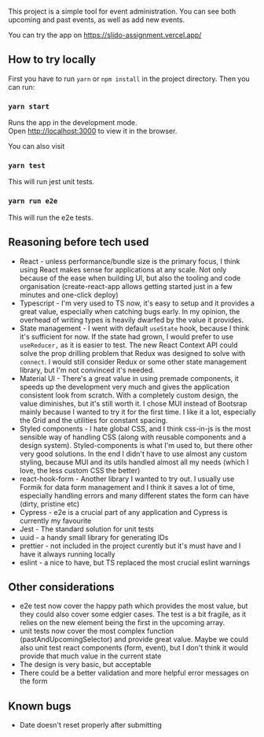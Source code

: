 This project is a simple tool for event administration. You
can see both upcoming and past events, as well as add new events.

You can try the app on https://slido-assignment.vercel.app/

## How to try locally

First you have to run `yarn` or `npm install` in the project directory. Then you
can run:

### `yarn start`

Runs the app in the development mode.<br />
Open [http://localhost:3000](http://localhost:3000) to view it in the browser.

You can also visit

### `yarn test`

This will run jest unit tests.

### `yarn run e2e`

This will run the e2e tests.

## Reasoning before tech used

- React - unless performance/bundle size is the primary focus, I think using
  React makes sense for applications at any scale. Not only because of the ease
  when building UI, but also the tooling and code organisation
  (create-react-app allows getting started just in a few minutes and one-click
  deploy)
- Typescript - I'm very used to TS now, it's easy to setup and it provides a great value,
  especially when catching bugs early. In my opinion, the overhead of writing types
  is heavily dwarfed by the value it provides.
- State management - I went with default `useState` hook, because I think it's
  sufficient for now. If the state had grown, I would prefer to use `useReducer,`
  as it is easier to test. The new React Context API could solve the prop drilling
  problem that Redux was designed to solve with `connect`. I would still
  consider Redux or some other state management library, but I'm not convinced it's needed.
- Material UI - There's a great value in using premade components, it speeds up the
  development very much and gives the application consistent look from scratch.
  With a completely custom design, the value diminishes, but it's still worth it.
  I chose MUI instead of Bootsrap mainly because I wanted to try it for
  the first time. I like it a lot, especially the Grid and the utilities for
  constant spacing.
- Styled components - I hate global CSS, and I think css-in-js is the most
  sensible way of handling CSS (along with reusable components and a design
  system). Styled-components is
  what I'm used to, but there other very good solutions. In the end I didn't
  have to use almost any custom styling, because MUI and its utils handled
  almost all my needs (which I love, the less custom CSS the better)
- react-hook-form - Another library I wanted to try out. I usually use Formik
  for data form management and I think it saves a lot of time, especially
  handling errors and many different states the form can have (dirty, pristine
  etc)
- Cypress - e2e is a crucial part of any application and Cypress is currently my
  favourite
- Jest - The standard solution for unit tests
- uuid - a handy small library for generating IDs
- prettier - not included in the project curently but it's must have and I have it
  always running locally
- eslint - a nice to have, but TS replaced the most crucial eslint warnings

## Other considerations

- e2e test now cover the happy path which provides the most value, but they
  could also cover some edgier cases. The test is a bit fragile, as it relies on
  the new element being the first in the upcoming array.
- unit tests now cover the most complex function (pastAndUpcomingSelector) and provide great value. Maybe
  we could also unit test react components (form, event), but I don't think it would provide
  that much value in the current state
- The design is very basic, but acceptable
- There could be a better validation and more helpful error messages on the form

## Known bugs

- Date doesn't reset properly after submitting
